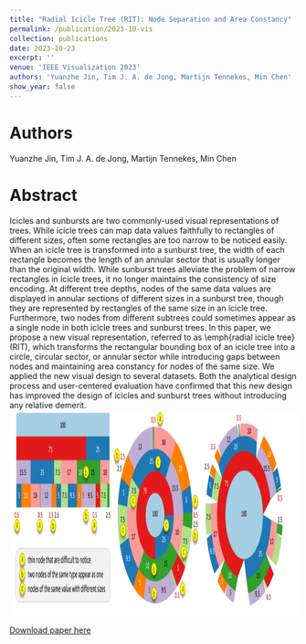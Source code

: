 ```yaml
---
title: "Radial Icicle Tree (RIT): Node Separation and Area Constancy"
permalink: /publication/2023-10-vis
collection: publications
date: 2023-10-23
excerpt: ''
venue: 'IEEE Visualization 2023'
authors: 'Yuanzhe Jin, Tim J. A. de Jong, Martijn Tennekes, Min Chen'
show_year: false
---
```

Authors
===
Yuanzhe Jin, Tim J. A. de Jong, Martijn Tennekes, Min Chen

Abstract
===
Icicles and sunbursts are two commonly-used visual representations of trees. While icicle trees can map data values faithfully to rectangles of different sizes, often some rectangles are too narrow to be noticed easily. When an icicle tree is transformed into a sunburst tree, the width of each rectangle becomes the length of an annular sector that is usually longer than the original width. While sunburst trees alleviate the problem of narrow rectangles in icicle trees, it no longer maintains the consistency of size encoding. At different tree depths, nodes of the same data values are displayed in annular sections of different sizes in a sunburst tree, though they are represented by rectangles of the same size in an icicle tree. Furthermore, two nodes from different subtrees could sometimes appear as a single node in both icicle trees and sunburst trees. In this paper, we propose a new visual representation, referred to as \emph{radial icicle tree} (RIT), which transforms the rectangular bounding box of an icicle tree into a circle, circular sector, or annular sector while introducing gaps between nodes and maintaining area constancy for nodes of the same size. We applied the new visual design to several datasets. Both the analytical design process and user-centered evaluation have confirmed that this new design has improved the design of icicles and sunburst trees without introducing any relative demerit.  
<img src="../images/icicle tree.png" width="600" height="360" />

[Download paper here](https://arxiv.org/abs/2307.10481)
